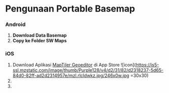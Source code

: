 # Pengunaan Portable Basemap

### Android
1. **Download Data Basemap**
1. **Copy ke Folder SW Maps**


### iOS
1. Download Aplikasi [MapTiler Geoeditor](https://itunes.apple.com/mz/app/maptiler-geoeditor/id1168561747#?platform=iphone) di App Store ![icon](https://is5-ssl.mzstatic.com/image/thumb/Purple128/v4/d2/31/82/d2318237-5d65-84d0-82ff-ad2d2314957e/mzl.rlcldwkz.jpg/246x0w.jpg =30x30)
2.
3. 
